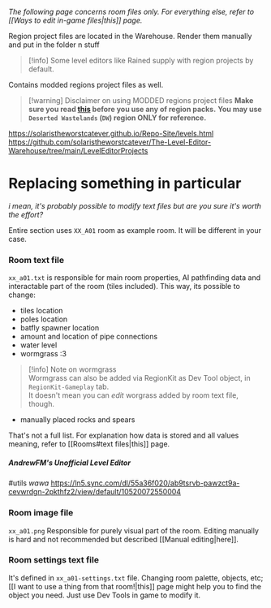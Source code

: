 *The following page concerns room files only. For everything else, refer to [[Ways to edit in-game files|this]] page.*

Region project files are located in the Warehouse. Render them manually and put in the folder n stuff 
> [!info] Some level editors like Rained supply with region projects by default.

Contains modded regions project files as well.
> [!warning] Disclaimer on using MODDED regions project files
> **Make sure you read [this](https://github.com/Seroen/Seroens-Repo-Files/blob/main/Please%20read%20this%20if%20you%20are%20installing%20the%20region%20files.txt) before you use any of region packs.**
**You may use `Deserted Wastelands` (`DW`) region ONLY for reference.**


https://solaristheworstcatever.github.io/Repo-Site/levels.html  
https://github.com/solaristheworstcatever/The-Level-Editor-Warehouse/tree/main/LevelEditorProjects


# Replacing something in particular
*i mean, it's probably possible to modify text files but are you sure it's worth the effort?*

Entire section uses `XX_A01` room as example room. It will be different in your case. 
### Room text file
`xx_a01.txt` is responsible for main room properties, AI pathfinding data and interactable part of the room (tiles included).
This way, its possible to change: 
- tiles location
- poles location  
- batfly spawner location  
- amount and location of pipe connections  
- water level  
- wormgrass :3  
> [!info] Note on wormgrass  
> Wormgrass can also be added via RegionKit as Dev Tool object, in `RegionKit-Gameplay` tab.  
> It doesn't mean you can *edit* worgrass added by room text file, though.  
- manually placed rocks and spears

That's not a full list. For explanation how data is stored and all values meaning, refer to [[Rooms#text files|this]] page.  
##### AndrewFM's Unofficial Level Editor
#utils 
*wawa*
https://ln5.sync.com/dl/55a36f020/ab9tsrvb-pawzct9a-cevwrdgn-2pkthfz2/view/default/10520072550004  
### Room image file
`xx_a01.png`
Responsible for purely visual part of the room.
Editing manually is hard and not recommended but described [[Manual editing|here]].

### Room settings text file
It's defined in `xx_a01-settings.txt` file.
Changing room palette, objects, etc; [[I want to use a thing from that room!|this]] page might help you to find the object you need.
Just use Dev Tools in game to modify it.  
